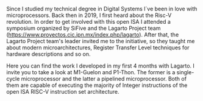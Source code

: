 Since I studied my technical degree in Digital Systems I´ve been in love with microprocessors. Back then in 2019, I first heard about the Risc-V revolution. In order to get involved with this open ISA I attended a symposium organized by SiFive and the Lagarto Project team (https://www.proyectos.cic.ipn.mx/index.php/lagarto). After that, the Lagarto Project team's leader invited me to the initiative, so they taught me about modern microarchitectures, Register Transfer Level techniques for hardware descriptions and so on. 

Here you can find the work I developed in my first 4 months with Lagarto. I invite you to take a look at M1-Guelon and P1-Thon. The former is a single-cycle microprocessor and the latter a pipelined microprocessor. Both of them are capable of executing the majority of Integer instructions of the open ISA RISC-V instruction set architecture. 
